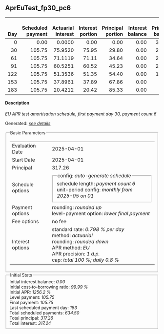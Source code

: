 <h2>AprEuTest_fp30_pc6</h2>
<table>
    <thead style="vertical-align: bottom;">
        <th style="text-align: right;">Day</th>
        <th style="text-align: right;">Scheduled payment</th>
        <th style="text-align: right;">Actuarial interest</th>
        <th style="text-align: right;">Interest portion</th>
        <th style="text-align: right;">Principal portion</th>
        <th style="text-align: right;">Interest balance</th>
        <th style="text-align: right;">Principal balance</th>
        <th style="text-align: right;">Total actuarial interest</th>
        <th style="text-align: right;">Total interest</th>
        <th style="text-align: right;">Total principal</th>
    </thead>
    <tr style="text-align: right;">
        <td class="ci00">0</td>
        <td class="ci01" style="white-space: nowrap;">0.00</td>
        <td class="ci02">0.0000</td>
        <td class="ci03">0.00</td>
        <td class="ci04">0.00</td>
        <td class="ci05">0.00</td>
        <td class="ci06">317.26</td>
        <td class="ci07">0.0000</td>
        <td class="ci08">0.00</td>
        <td class="ci09">0.00</td>
    </tr>
    <tr style="text-align: right;">
        <td class="ci00">30</td>
        <td class="ci01" style="white-space: nowrap;">105.75</td>
        <td class="ci02">75.9520</td>
        <td class="ci03">75.95</td>
        <td class="ci04">29.80</td>
        <td class="ci05">0.00</td>
        <td class="ci06">287.46</td>
        <td class="ci07">75.9520</td>
        <td class="ci08">75.95</td>
        <td class="ci09">29.80</td>
    </tr>
    <tr style="text-align: right;">
        <td class="ci00">61</td>
        <td class="ci01" style="white-space: nowrap;">105.75</td>
        <td class="ci02">71.1119</td>
        <td class="ci03">71.11</td>
        <td class="ci04">34.64</td>
        <td class="ci05">0.00</td>
        <td class="ci06">252.82</td>
        <td class="ci07">147.0639</td>
        <td class="ci08">147.06</td>
        <td class="ci09">64.44</td>
    </tr>
    <tr style="text-align: right;">
        <td class="ci00">91</td>
        <td class="ci01" style="white-space: nowrap;">105.75</td>
        <td class="ci02">60.5251</td>
        <td class="ci03">60.52</td>
        <td class="ci04">45.23</td>
        <td class="ci05">0.00</td>
        <td class="ci06">207.59</td>
        <td class="ci07">207.5890</td>
        <td class="ci08">207.58</td>
        <td class="ci09">109.67</td>
    </tr>
    <tr style="text-align: right;">
        <td class="ci00">122</td>
        <td class="ci01" style="white-space: nowrap;">105.75</td>
        <td class="ci02">51.3536</td>
        <td class="ci03">51.35</td>
        <td class="ci04">54.40</td>
        <td class="ci05">0.00</td>
        <td class="ci06">153.19</td>
        <td class="ci07">258.9426</td>
        <td class="ci08">258.93</td>
        <td class="ci09">164.07</td>
    </tr>
    <tr style="text-align: right;">
        <td class="ci00">153</td>
        <td class="ci01" style="white-space: nowrap;">105.75</td>
        <td class="ci02">37.8961</td>
        <td class="ci03">37.89</td>
        <td class="ci04">67.86</td>
        <td class="ci05">0.00</td>
        <td class="ci06">85.33</td>
        <td class="ci07">296.8388</td>
        <td class="ci08">296.82</td>
        <td class="ci09">231.93</td>
    </tr>
    <tr style="text-align: right;">
        <td class="ci00">183</td>
        <td class="ci01" style="white-space: nowrap;">105.75</td>
        <td class="ci02">20.4212</td>
        <td class="ci03">20.42</td>
        <td class="ci04">85.33</td>
        <td class="ci05">0.00</td>
        <td class="ci06">0.00</td>
        <td class="ci07">317.2600</td>
        <td class="ci08">317.24</td>
        <td class="ci09">317.26</td>
    </tr>
</table>
<h4>Description</h4>
<p><i>EU APR test amortisation schedule, first payment day 30, payment count 6</i></p>
<p>Generated: <i><a href="../GeneratedDate.html">see details</a></i></p>
<fieldset><legend>Basic Parameters</legend>
<table>
    <tr>
        <td>Evaluation Date</td>
        <td>2025-04-01</td>
    </tr>
    <tr>
        <td>Start Date</td>
        <td>2025-04-01</td>
    </tr>
    <tr>
        <td>Principal</td>
        <td>317.26</td>
    </tr>
    <tr>
        <td>Schedule options</td>
        <td>
            <fieldset>
                <legend>config: <i>auto-generate schedule</i></legend>
                <div>schedule length: <i><i>payment count</i> 6</i></div>
                <div>unit-period config: <i>monthly from 2025-05 on 01</i></div>
            </fieldset>
        </td>
    </tr>
    <tr>
        <td>Payment options</td>
        <td>
            <div>
                <div>rounding: <i>rounded up</i></div>
                <div>level-payment option: <i>lower&nbsp;final&nbsp;payment</i></div>
            </div>
        </td>
    </tr>
    <tr>
        <td>Fee options</td>
        <td>no fee
        </td>
    </tr>
    <tr>
        <td>Interest options</td>
        <td>
            <div>
                <div>standard rate: <i>0.798 % per day</i></div>
                <div>method: <i>actuarial</i></div>
                <div>rounding: <i>rounded down</i></div>
                <div>APR method: <i>EU</i></div>
                <div>APR precision: <i>1 d.p.</i></div>
                <div>cap: <i>total 100 %; daily 0.8 %</div>
            </div>
        </td>
    </tr>
</table></fieldset>
<fieldset><legend>Initial Stats</legend>
<div>
    <div>Initial interest balance: <i>0.00</i></div>
    <div>Initial cost-to-borrowing ratio: <i>99.99 %</i></div>
    <div>Initial APR: <i>1256.2 %</i></div>
    <div>Level payment: <i>105.75</i></div>
    <div>Final payment: <i>105.75</i></div>
    <div>Last scheduled payment day: <i>183</i></div>
    <div>Total scheduled payments: <i>634.50</i></div>
    <div>Total principal: <i>317.26</i></div>
    <div>Total interest: <i>317.24</i></div>
</div></fieldset>